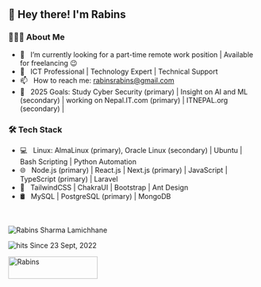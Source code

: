 <h2>👋 Hey there! I'm Rabins</h2>

<h3> 👨🏻‍💻 About Me </h3>

- 🔭 &nbsp; I’m currently looking for a part-time remote work position | Available for freelancing 😉
- 🤔 &nbsp; ICT Professional | Technology Expert | Technical Support
- 📫 &nbsp; How to reach me: rabinsrabins@gmail.com
- 🥅 &nbsp; 2025 Goals: Study Cyber Security (primary) | Insight on AI and ML (secondary) | working on Nepal.IT.com (primary) | ITNEPAL.org (secondary) |

<h3> 🛠 Tech Stack </h3>

- 💻 &nbsp; Linux: AlmaLinux (primary), Oracle Linux (secondary) | Ubuntu | Bash Scripting | Python Automation
- 🌐 &nbsp; Node.js  (primary) | React.js | Next.js  (primary) | JavaScript | TypeScript (primary) | Laravel
- 💈 &nbsp; TailwindCSS | ChakraUI | Bootstrap | Ant Design
- 🛢 &nbsp; MySQL | PostgreSQL  (primary) | MongoDB

<br/>




<p><img align="center" src="https://github-readme-streak-stats.herokuapp.com/?user=rabinsxp&" alt="Rabins Sharma Lamichhane" /></p>

![hits](https://visitor-badge.laobi.icu/badge?page_id=rabinsxp) Since 23 Sept, 2022

<p>
<a href="https://www.buymeacoffee.com/rabins"> <img align="left" src="https://cdn.buymeacoffee.com/buttons/v2/default-yellow.png" height="45" width="180" alt="Rabins" /></a>
</p>
<!--
**rabinsxp/rabinsxp** is a ✨ _special_ ✨ repository because its `README.md` (this file) appears on your GitHub profile.

Here are some ideas to get you started:

- 🔭 I’m working on Host Mario, an ultimate web hosting automation solution.
- 🌱 I’m currently learning ...
- 👯 I’m looking to collaborate on ...
- 🤔 I’m looking for help with ...
- 💬 Ask me about ...
- 📫 How to reach me: ...
- 😄 Pronouns: ...
- ⚡ Fun fact: ...
-->
